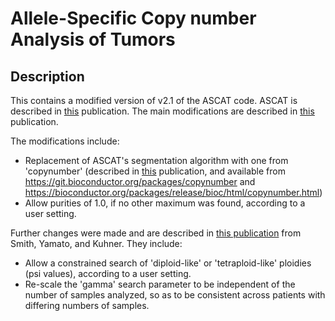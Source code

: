 Allele-Specific Copy number Analysis of Tumors 
======

Description
--------
This contains a modified version of v2.1 of the ASCAT code.  ASCAT is described in [this](http://www.ncbi.nlm.nih.gov/pubmed/20837533) publication.  The main modifications are described in [this](https://www.nature.com/articles/s41467-017-02621-x) publication.

The modifications include:
* Replacement of ASCAT's segmentation algorithm with one from 'copynumber' (described in [this](https://bmcgenomics.biomedcentral.com/articles/10.1186/1471-2164-13-591) publication, and available from https://git.bioconductor.org/packages/copynumber and https://bioconductor.org/packages/release/bioc/html/copynumber.html)
* Allow purities of 1.0, if no other maximum was found, according to a user setting.

Further changes were made and are described in [this publication](https://www.ncbi.nlm.nih.gov/pmc/articles/PMC6662281/) from Smith, Yamato, and Kuhner.  They include:
* Allow a constrained search of 'diploid-like' or 'tetraploid-like' ploidies (psi values), according to a user setting.
* Re-scale the 'gamma' search parameter to be independent of the number of samples analyzed, so as to be consistent across patients with differing numbers of samples.

